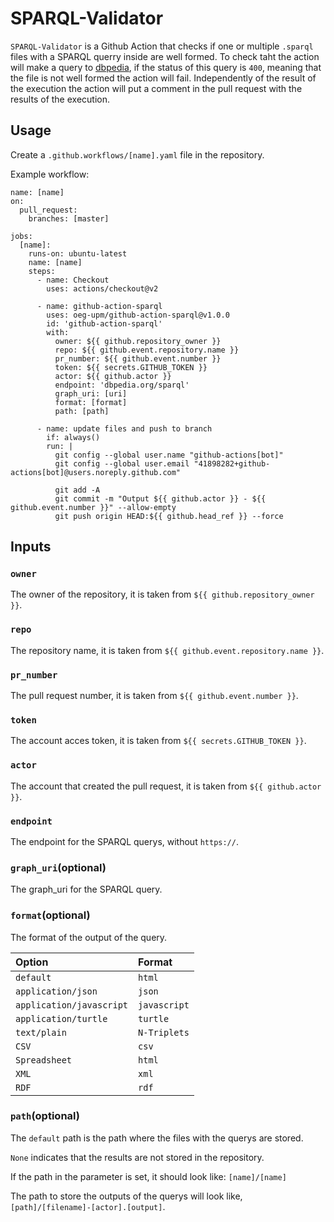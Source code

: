 # SPARQL-Validator

`SPARQL-Validator` is a Github Action that checks if one or multiple `.sparql` files with a SPARQL querry inside are well formed. To check taht the action will make a query to [dbpedia](https://dbpedia.org/sparql), if the status of this query is `400`, meaning that the file is not well formed the action will fail. Independently of the result of the execution the action will put a comment in the pull request with the results of the execution.

## Usage
Create a `.github.workflows/[name].yaml` file in the repository.

Example workflow:
```
name: [name]
on:   
  pull_request:
    branches: [master]

jobs:    
  [name]:
    runs-on: ubuntu-latest
    name: [name]
    steps:
      - name: Checkout
        uses: actions/checkout@v2
      
      - name: github-action-sparql
        uses: oeg-upm/github-action-sparql@v1.0.0
        id: 'github-action-sparql'
        with:
          owner: ${{ github.repository_owner }}
          repo: ${{ github.event.repository.name }}
          pr_number: ${{ github.event.number }}
          token: ${{ secrets.GITHUB_TOKEN }}
          actor: ${{ github.actor }}
          endpoint: 'dbpedia.org/sparql'
          graph_uri: [uri]
          format: [format]
          path: [path]

      - name: update files and push to branch
        if: always()
        run: |
          git config --global user.name "github-actions[bot]"
          git config --global user.email "41898282+github-actions[bot]@users.noreply.github.com"

          git add -A
          git commit -m "Output ${{ github.actor }} - ${{ github.event.number }}" --allow-empty
          git push origin HEAD:${{ github.head_ref }} --force
```
## Inputs
### `owner`
The owner of the repository, it is taken from `${{ github.repository_owner }}`. 
### `repo`
The repository name, it is taken from `${{ github.event.repository.name }}`. 
### `pr_number`
The pull request number, it is taken from `${{ github.event.number }}`. 
### `token`
The account acces token, it is taken from `${{ secrets.GITHUB_TOKEN }}`. 
### `actor`
The account that created the pull request, it is taken from `${{ github.actor }}`. 
### `endpoint`
The endpoint for the SPARQL querys, without `https://`.
### `graph_uri`(optional)
The graph_uri for the SPARQL query. 
### `format`(optional)
The format of the output of the query.

| Option | Format |
| :----------- | :----------- |
| `default` | `html` |
| `application/json` | `json` |
| `application/javascript` | `javascript` |
| `application/turtle` | `turtle` |
| `text/plain` | `N-Triplets` |
| `CSV` | `csv` |
| `Spreadsheet` | `html` |
| `XML` | `xml` |
| `RDF` | `rdf` |
### `path`(optional)
The `default` path is the path where the files with the querys are stored.

`None` indicates that the results are not stored in the repository.

If the path in the parameter is set, it should look like: `[name]/[name]`

The path to store the outputs of the querys will look like, `[path]/[filename]-[actor].[output]`.
